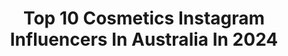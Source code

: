 ---
title: Top 10 Cosmetics Instagram Influencers In Australia In 2024
description: >-
  Find top cosmetics Instagram influencers in Australia in 2024. Most popular hashtags: #beforeandafter #melbournedentist #veneers.
platform: Instagram
hits: 138
text_top: Identify the top-rated Instagram influencers on inBeat.
text_bottom: Our platform has 138 Instagram influencers like this in Australia for you to pitch.
profiles:
  - username: "drjackyang"
    fullname: >-
      Dr Jack Yi-Chieh Yang
    bio: >-
      SYD Cosmetic Implant Dental Surgeon GradDip (Dental Implant) GradDip (Orthodontic CoL) ICOI Fellowship
    location: "Australia"
    followers: 46663
    engagement: 1170
    commentsToLikes: 0.004803
    id: clb9x8tdg7p9l0i23krkaabds
    verified: false
    hashtags: "#dentist, #implants, #embarrassing, #allon4"
  - username: "drannanguyen"
    fullname: >-
      Dr Anna Nguyen
    bio: >-
      🦷 Cosmetic dentist @dentalboutique 🌎 Melbourne, Australia 💍 Ken
    location: "Australia"
    followers: 13184
    engagement: 289
    commentsToLikes: 0.050515
    id: clbgtst4236w20j08dvioa4nr
    verified: false
    hashtags: "#dentalboutique, #femaledentist, #cosmetic, #japan"
  - username: "labmuffinbeautyscience"
    fullname: >-
      Dr Michelle Wong - Beauty Science
    bio: >-
      Chem PhD | cosmetic chemist | sci-ed 🇦🇺 👇 New video: How to tackle hyperpigmentation 👇 Free Exfoliation Guide
    location: "Australia"
    followers: 547225
    engagement: 136
    commentsToLikes: 0.033550
    id: ck135dbhx0vtm0i19gbf2jbio
    verified: false
    hashtags: "#sunscreen, #beautymyths, #benzene, #skincarescience"
  - username: "dr.dee_official"
    fullname: >-
      Dr. Deepan Duraisamy (Dr.Dee)
    bio: >-
      Cosmetic and Reconstructive Dentistry Founder - Vogue Dental Studios Melbourne | Sydney | Gold Coast - Australia Dentistry with a purpose ☺️
    location: "Australia"
    followers: 201535
    engagement: 69
    commentsToLikes: 0.003652
    id: ck0ubn97vf0ok0i19g9tarlh3
    verified: false
    hashtags: "#picassoporcelainveneers, #aesthetics, #smiles, #smilemakeovers"
  - username: "andrea.elenalela"
    fullname: >-
      Andrea Botezatu 🦋
    bio: >-
      Melbourne 🎀 Registered Nurse | Cosmetic injector💉 DM me for collaborations💗 @FashionNova @NovaMen Ambassador
    location: "Australia"
    followers: 118621
    engagement: 42
    commentsToLikes: 0.249490
    id: ck5cl5iwnyai30i11tw8dygzu
    verified: false
    hashtags: ""
  - username: "teganchapman"
    fullname: >-
      TEGAN CHAPMAN 🇦🇺
    bio: >-
      ☽ Bachelor Degrees ➳ Psychology & Nursing ☽ Postgrad Degree ➳ Cosmetic Nursing ☽ Personal: @dailylifeoftegan ☽ Founder @elitehybrids ✎
    location: "Australia"
    followers: 509929
    engagement: 32
    commentsToLikes: 0.006458
    id: ck0u87rse6nc50i196p5a66zx
    verified: false
    hashtags: "#queensland, #australia, #vitaminsea, #dronestagram"
  - username: "zoeritakochner"
    fullname: >-
      Zoe Kochner
    bio: >-
      Registered Cosmetic Nurse
    location: "Australia"
    followers: 7222
    engagement: 115
    commentsToLikes: 0.032364
    id: ck8takha0s5c00j782u1w3u3a
    verified: false
    hashtags: "#mandatoryspiritco, #boxtails, #brandedcontent, #nakedlife"
  - username: "reglowskin"
    fullname: >-
      Facial Slimming | V Shape | Anti-aging
    bio: >-
      Cosmetic Clinic Led by Registered Nurses ✨Leaders in Facial Proportion & Anti-Aging Solutions 🌿Renowned for Excellence in V-shaping & Facial Slimming
    location: "Australia"
    followers: 20455
    engagement: 60
    commentsToLikes: 0.033259
    id: cloqu0o28gshr0j084qfmt2jw
    verified: false
    hashtags: "#facialslimming, #definejawline, #chinreshape, #jawslimming"
  - username: "atouchofbrow"
    fullname: >-
      A TOUCH OF BROW PERTH
    bio: >-
      BROWS • LIPS • EYELINER TATTOOING Your Cosmetic Tattoo Specialists💚 @atouchofbrow.nadia @atouchofbrow.laura @atouchofbrow.tilly 🛍️ @shop.atouchofbrow
    location: "Australia"
    followers: 29860
    engagement: 61
    commentsToLikes: 0.051674
    id: ck5cdcswbiy3a0i114fi4k9vf
    verified: false
    hashtags: "#nanocombobrows, #combobrows, #browtattooperth, #liptattoo"
  - username: "brows.by.elle"
    fullname: >-
      Ellie Dosser
    bio: >-
      I help Cosmetic Tattooists excel in their career! 🚀 Award Winning Cosmetic Tattooist and Educator ✨ ONLINE TRAINING AVAILABLE 🫶🏻
    location: "Australia"
    followers: 42776
    engagement: 32
    commentsToLikes: 0.024201
    id: closqeqijnvq40j08wwi2e5ea
    verified: false
    hashtags: "#cosmetictattootraining, #melbournebrows, #ombrebrows, #browgame"
---